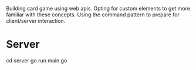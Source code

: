 Building card game using web apis.
Opting for custom elements to get more familiar with these concepts.
Using the command pattern to prepare for client/server interaction.

# Server
cd server
go run main.go
